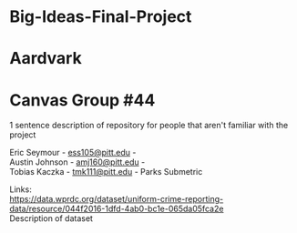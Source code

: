 # Big-Ideas-Final-Project
# Aardvark
# Canvas Group #44

1 sentence description of repository for people that aren't familiar with the project

Eric Seymour - ess105@pitt.edu - \
Austin Johnson - amj160@pitt.edu - \
Tobias Kaczka - tmk111@pitt.edu - Parks Submetric

Links:\
https://data.wprdc.org/dataset/uniform-crime-reporting-data/resource/044f2016-1dfd-4ab0-bc1e-065da05fca2e \
Description of dataset
